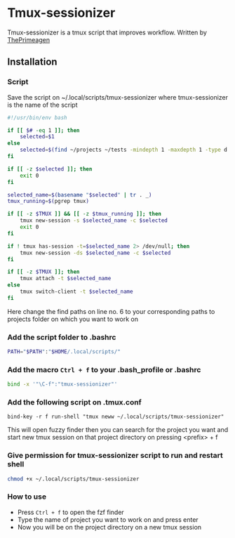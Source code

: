 # Tmux-sessionizer

Tmux-sessionizer is a tmux script that improves workflow. Written by [ThePrimeagen](https://github.com/ThePrimeagen/)

## Installation

### Script

Save the script on ~/.local/scripts/tmux-sessionizer where tmux-sessionizer is the name of the script

```bash
#!/usr/bin/env bash

if [[ $# -eq 1 ]]; then
    selected=$1
else
    selected=$(find ~/projects ~/tests -mindepth 1 -maxdepth 1 -type d | fzf)
fi

if [[ -z $selected ]]; then
    exit 0
fi

selected_name=$(basename "$selected" | tr . _)
tmux_running=$(pgrep tmux)

if [[ -z $TMUX ]] && [[ -z $tmux_running ]]; then
    tmux new-session -s $selected_name -c $selected
    exit 0
fi

if ! tmux has-session -t=$selected_name 2> /dev/null; then
    tmux new-session -ds $selected_name -c $selected
fi

if [[ -z $TMUX ]]; then
    tmux attach -t $selected_name
else
    tmux switch-client -t $selected_name
fi
```

Here change the find paths on line no. 6 to your corresponding paths to projects folder on which you want to work on

### Add the script folder to .bashrc

```bash
PATH="$PATH":"$HOME/.local/scripts/"
```

### Add the macro `Ctrl + f` to your .bash_profile or .bashrc

```bash
bind -x '"\C-f":"tmux-sessionizer"'
```

### Add the following script on .tmux.conf

```
bind-key -r f run-shell "tmux neww ~/.local/scripts/tmux-sessionizer"
```

This will open fuzzy finder then you can search for the project you want and start new tmux session on that project directory on pressing \<prefix\> + f

### Give permission for tmux-sessionizer script to run and restart shell

```bash
chmod +x ~/.local/scripts/tmux-sessionizer
```

### How to use

- Press `Ctrl + f` to open the fzf finder
- Type the name of project you want to work on and press enter
- Now you will be on the project directory on a new tmux session
